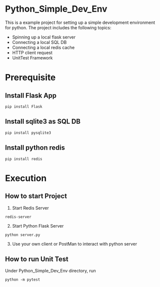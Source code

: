 # Python_Simple_Dev_Env
This is a example project for setting up a simple development environment for python. 
The project includes the following topics:
- Spinning up a local flask server
- Connecting a local SQL DB
- Connecting a local redis cache
- HTTP client request 
- UnitTest Framework

# Prerequisite
## Install Flask App
```
pip install Flask
```

## Install sqlite3 as SQL DB
```
pip install pysqlite3
```

## Install python redis
```
pip install redis
```

# Execution
## How to start Project
1. Start Redis Server
```
redis-server
```
2. Start Python Flask Server
```
python server.py
```
3. Use your own client or PostMan to interact with python server

## How to run Unit Test
Under Python_Simple_Dev_Env directory, run
```
python -m pytest
```
